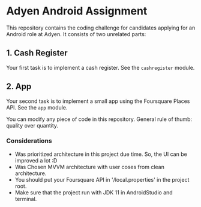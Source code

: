 # Adyen Android Assignment

This repository contains the coding challenge for candidates applying for an Android role at Adyen.
It consists of two unrelated parts:

## 1. Cash Register
Your first task is to implement a cash register. See the `cashregister` module.

## 2. App
Your second task is to implement a small app using the Foursquare Places API. See the `app` module.

You can modify any piece of code in this repository.
General rule of thumb: quality over quantity.

### Considerations
- Was prioritized architecture in this project due time. So, the UI can be improved a lot :D
- Was Chosen MVVM architecture with user coses from clean architecture.
- You should put your Foursquare API in '/local.properties' in the project root.
- Make sure that the project run with JDK 11 in AndroidStudio and terminal.
